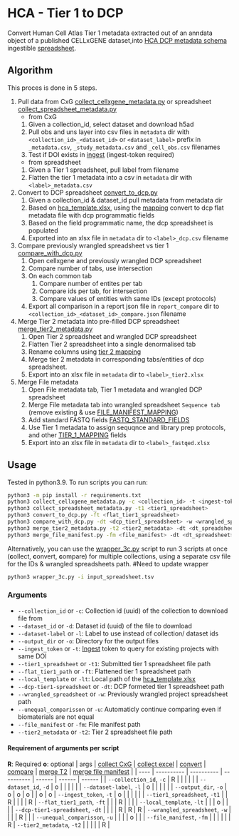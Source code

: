 # HCA - Tier 1 to DCP
Convert Human Cell Atlas Tier 1 metadata extracted out of an anndata object of a published CELLxGENE dataset,into [HCA DCP metadata schema](https://github.com/HumanCellAtlas/metadata-schema/tree/master/json_schema) ingestible [spreadsheet](https://github.com/ebi-ait/geo_to_hca/tree/master/template).

## Algorithm
This proces is done in 5 steps.
1. Pull data from CxG [collect_cellxgene_metadata.py](collect_cellxgene_metadata.py) or spreadsheet [collect_spreadsheet_metadata.py](collect_spreadsheet_metadata.py)
    - from CxG
    1. Given a collection_id, select dataset and download h5ad
    1. Pull obs and uns layer into csv files in `metadata` dir with `<collection_id>_<dataset_id>` or `<dataset_label>` prefix in `_metadata.csv`, `_study_metadata.csv` and `_cell_obs.csv` filenames
    1. Test if DOI exists in [ingest](https://contribute.data.humancellatlas.org/) (ingest-token required)
    - from spreadsheet
    1. Given a Tier 1 spreadsheet, pull label from filename
    1. Flatten the tier 1 metadata into a csv in `metadata` dir with `<label>_metadata.csv`
1. Convert to DCP spreadsheet [convert_to_dcp.py](convert_to_dcp.py)
    1. Given a collection_id & dataset_id pull metadata from metadata dir
    1. Based on [hca_template.xlsx](https://github.com/ebi-ait/geo_to_hca/raw/master/template/hca_template.xlsx), using the [mapping](helper_files/tier1_mapping.py) convert to dcp flat metadata file with dcp programmatic fields
    1. Based on the field programmatic name, the dcp spreadsheet is populated
    1. Exported into an xlsx file in `metadata` dir to `<label>_dcp.csv` filename
1. Compare previously wrangled spreadsheet vs tier 1 [compare_with_dcp.py](compare_with_dcp.py)
    1. Open cellxgene and previously wrangled DCP spreadsheet
    1. Compare number of tabs, use intersection
    1. On each common tab 
        1. Compare number of entites per tab
        1. Compare ids per tab, for intersection
        1. Compare values of entities with same IDs (except protocols)
    1. Export all comparison in a report json file in `report_compare` dir to `<collection_id>_<dataset_id>_compare.json` filename
1. Merge Tier 2 metadata into pre-filled DCP spreadsheet [merge_tier2_metadata.py](merge_tier2_metadata.py)
    1. Open Tier 2 spreadsheet and wrangled DCP spreadsheet
    1. Flatten Tier 2 spreadsheet into a single denormalised tab
    1. Rename columns using [tier 2 mapping](helper_files/tier2_mapping.py)
    1. Merge tier 2 metadata in corresponding tabs/entities of dcp spreadsheet.
    1. Export into an xlsx file in `metadata` dir to `<label>_tier2.xlsx`
1. Merge File metadata
    1. Open File metadata tab, Tier 1 metadata and wrangled DCP spreadsheet
    1. Merge File metadata tab into wrangled spreadsheet `Sequence tab` (remove existing & use [FILE_MANIFEST_MAPPING](helper_files/file_mapping.py))
    1. Add standard FASTQ fields [FASTQ_STANDARD_FIELDS](helper_files/file_mapping.py)
    1. Use Tier 1 metadata to assign sequqnce and library prep protocols, and other [TIER_1_MAPPING](helper_files/file_mapping.py) fields
    1. Export into an xlsx file in `metadata` dir to `<label>_fastqed.xlsx`


## Usage
Tested in python3.9. To run scripts you can run:
```bash
python3 -m pip install -r requirements.txt
python3 collect_cellxgene_metadata.py -c <collection_id> -t <ingest-token>
python3 collect_spreadsheet_metadata.py -t1 <tier1_spreadsheet>
python3 convert_to_dcp.py -ft <flat_tier1_spreadsheet>
python3 compare_with_dcp.py -dt <dcp_tier1_spreadsheet> -w <wrangled_spreadsheet>
python3 merge_tier2_metadata.py -t2 <tier2_metadata> -dt <dt_spreadsheet>
python3 merge_file_manifest.py -fm <file_manifest> -dt <dt_spreadsheet> -t1 <tier1_spreadsheet>
```

Alternatively, you can use the [wrapper_3c.py](wrapper_3c.py) script to run 3 scripts at once (**c**ollect, **c**onvert, **c**ompare) for multiple collections, using a separate csv file for the IDs & wrangled spreadsheets path. #Need to update wrapper
```bash
python3 wrapper_3c.py -i input_spreadsheet.tsv
```

### Arguments
- `--collection_id` or `-c`: Collection id (uuid) of the collection to download file from
- `--dataset_id` or `-d`: Dataset id (uuid) of the file to download
- `--dataset-label` or `-l`: Label to use instead of collection/ dataset ids
- `--output_dir` or `-o`: Directory for the output files
- `--ingest_token` or `-t`: [Ingest](https://contribute.data.humancellatlas.org/) token to query for existing projects with same DOI
- `--tier1_spreadsheet` or `-t1`: Submitted tier 1 spreadsheet file path
- `--flat_tier1_path` or `-ft`: Flattened tier 1 spreadsheet path
- `--local_template` or `-lt`: Local path of the [hca_template.xlsx](https://github.com/ebi-ait/geo_to_hca/raw/master/template/hca_template.xlsx)
- `--dcp-tier1-spreadsheet` or `-dt`: DCP formeted tier 1 spreadsheet path
- `--wrangled_spreadsheet` or `-w`: Previously wrangled project spreadsheet path
- `--unequal_comparisson` or `-u`: Automaticly continue comparing even if biomaterials are not equal
- `--file_manifest` or `-fm`: File manifest path
- `--tier2_metadata` or `-t2`: Tier 2 spreadsheet file path

#### Requirement of arguments per script
**R**: Required
**o**: optional
| args | [collect CxG](collect_cellxgene_metadata.py) | [collect excel](collect_cellxgene_metadata.py) | [convert](convert_to_dcp.py) | [compare](compare_with_dcp.py) | [merge T2](merge_tier2_metadata.py) | [merge file manifest](merge_file_manifest.py) |
| ---- | ---------- | ---------- | ---------- | ------ | ------ | ------ | 
| `--collection_id`, `-c` | R |  |  |  |  | 
| `--dataset_id`, `-d` | o |  |  |  |  | 
| `--dataset-label`, `-l` | o |  |  |  |  | 
| `--output_dir`, `-o` | o | o | o |  | o | o
| `--ingest_token`, `-t` | o |  |  |  |  | 
| `--tier1_spreadsheet`, `-t1` |  | R |  |  |  | R
| `--flat_tier1_path`, `-ft` |  |  | R |  |  | 
| `--local_template`, `-lt` |  |  | o |  |  | 
| `--dcp-tier1-spreadsheet`, `-dt` |  |  |  | R | R | R
| `--wrangled_spreadsheet`, `-w` |  |  |  | R |  | 
| `--unequal_comparisson`, `-u` |  |  |  | o |  | 
| `--file_manifest`, `-fm` |  |  |  |  |  | R
| `--tier2_metadata`, `-t2` |  |  |  |  | R | 